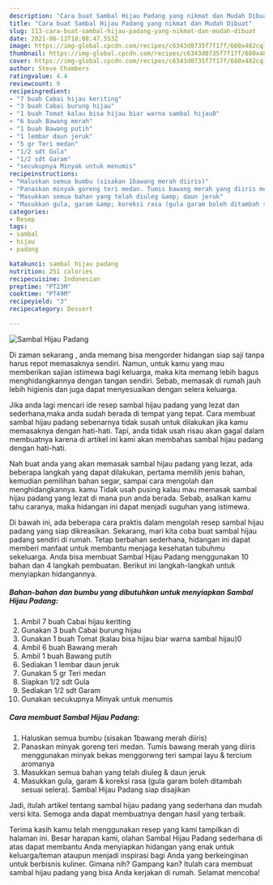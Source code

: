 ```yaml
---
description: "Cara buat Sambal Hijau Padang yang nikmat dan Mudah Dibuat"
title: "Cara buat Sambal Hijau Padang yang nikmat dan Mudah Dibuat"
slug: 113-cara-buat-sambal-hijau-padang-yang-nikmat-dan-mudah-dibuat
date: 2021-06-13T18:08:47.553Z
image: https://img-global.cpcdn.com/recipes/c6343d0735f7f17f/680x482cq70/sambal-hijau-padang-foto-resep-utama.jpg
thumbnail: https://img-global.cpcdn.com/recipes/c6343d0735f7f17f/680x482cq70/sambal-hijau-padang-foto-resep-utama.jpg
cover: https://img-global.cpcdn.com/recipes/c6343d0735f7f17f/680x482cq70/sambal-hijau-padang-foto-resep-utama.jpg
author: Steve Chambers
ratingvalue: 4.4
reviewcount: 9
recipeingredient:
- "7 buah Cabai hijau keriting"
- "3 buah Cabai burung hijau"
- "1 buah Tomat kalau bisa hijau biar warna sambal hijau0"
- "6 buah Bawang merah"
- "1 buah Bawang putih"
- "1 lembar daun jeruk"
- "5 gr Teri medan"
- "1/2 sdt Gula"
- "1/2 sdt Garam"
- "secukupnya Minyak untuk menumis"
recipeinstructions:
- "Haluskan semua bumbu (sisakan 1bawang merah diiris)"
- "Panaskan minyak goreng teri medan. Tumis bawang merah yang diiris menggunakan minyak bekas menggorwng teri sampai layu &amp; tercium aromanya"
- "Masukkan semua bahan yang telah diuleg &amp; daun jeruk"
- "Masukkan gula, garam &amp; koreksi rasa (gula garam boleh ditambah sesuai selera). Sambal Hijau Padang siap disajikan"
categories:
- Resep
tags:
- sambal
- hijau
- padang

katakunci: sambal hijau padang 
nutrition: 251 calories
recipecuisine: Indonesian
preptime: "PT23M"
cooktime: "PT49M"
recipeyield: "3"
recipecategory: Dessert

---
```



![Sambal Hijau Padang](https://img-global.cpcdn.com/recipes/c6343d0735f7f17f/680x482cq70/sambal-hijau-padang-foto-resep-utama.jpg)

Di zaman  sekarang , anda memang bisa mengorder hidangan siap saji tanpa harus repot memasaknya sendiri. Namun, untuk kamu yang mau memberikan sajian istimewa bagi keluarga, maka kita memang lebih bagus menghidangkannya dengan tangan sendiri. Sebab, memasak di rumah jauh lebih higienis dan juga dapat menyesuaikan dengan selera keluarga.

Jika anda lagi mencari ide resep sambal hijau padang yang lezat dan sederhana,maka anda sudah berada di tempat yang tepat. Cara membuat sambal hijau padang  sebenarnya tidak susah untuk dilakukan jika kamu memasaknya dengan hati-hati. Tapi, anda tidak usah risau akan gagal dalam membuatnya 
karena di artikel ini kami akan membahas sambal hijau padang dengan hati-hati.  



Nah buat anda yang akan memasak sambal hijau padang yang lezat, ada beberapa langkah yang dapat dilakukan, pertama memilih jenis bahan, kemudian pemilihan bahan segar, sampai cara mengolah dan menghidangkannya. kamu Tidak usah pusing kalau mau memasak sambal hijau padang yang lezat di mana pun anda berada. Sebab, asalkan kamu  tahu caranya, maka hidangan ini dapat menjadi suguhan yang istimewa.

Di bawah ini, ada beberapa cara praktis  dalam mengolah resep sambal hijau padang yang siap dikreasikan. Sekarang, mari kita coba buat sambal hijau padang sendiri di rumah. Tetap berbahan sederhana, hidangan ini dapat memberi manfaat untuk membantu menjaga kesehatan tubuhmu sekeluarga. Anda bisa membuat Sambal Hijau Padang menggunakan 10 bahan dan 4 langkah pembuatan. Berikut ini langkah-langkah untuk menyiapkan hidangannya.

<!--inarticleads1-->

##### Bahan-bahan dan bumbu yang dibutuhkan untuk menyiapkan Sambal Hijau Padang:

1. Ambil 7 buah Cabai hijau keriting
1. Gunakan 3 buah Cabai burung hijau
1. Gunakan 1 buah Tomat (kalau bisa hijau biar warna sambal hijau)0
1. Ambil 6 buah Bawang merah
1. Ambil 1 buah Bawang putih
1. Sediakan 1 lembar daun jeruk
1. Gunakan 5 gr Teri medan
1. Siapkan 1/2 sdt Gula
1. Sediakan 1/2 sdt Garam
1. Gunakan secukupnya Minyak untuk menumis




<!--inarticleads2-->

##### Cara membuat Sambal Hijau Padang:

1. Haluskan semua bumbu (sisakan 1bawang merah diiris)
1. Panaskan minyak goreng teri medan. Tumis bawang merah yang diiris menggunakan minyak bekas menggorwng teri sampai layu &amp; tercium aromanya
1. Masukkan semua bahan yang telah diuleg &amp; daun jeruk
1. Masukkan gula, garam &amp; koreksi rasa (gula garam boleh ditambah sesuai selera). Sambal Hijau Padang siap disajikan




Jadi, itulah artikel tentang  sambal hijau padang  yang sederhana dan mudah versi kita. Semoga anda dapat membuatnya dengan hasil yang terbaik. 

Terima kasih kamu telah menggunakan resep yang kami tampilkan di halaman ini. Besar harapan kami, olahan  Sambal Hijau Padang sederhana di atas dapat membantu Anda menyiapkan hidangan yang enak untuk keluarga/teman ataupun menjadi inspirasi bagi Anda yang berkeinginan untuk berbisnis kuliner. Gimana nih? Gampang kan? Itulah cara membuat sambal hijau padang yang bisa Anda kerjakan di rumah. Selamat mencoba!

